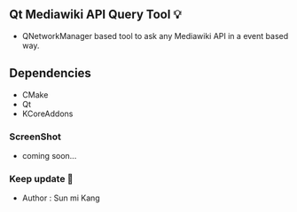 ## Qt Mediawiki API Query Tool 💡


- QNetworkManager based tool to ask any Mediawiki API in a event based way.

## Dependencies

* CMake
* Qt
* KCoreAddons

### ScreenShot
* coming soon...

### Keep update 🙍
- Author : Sun mi Kang

